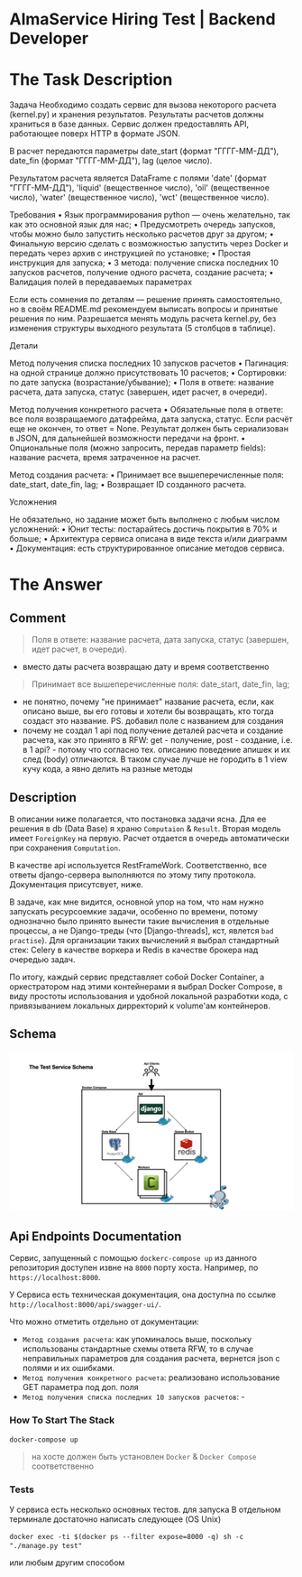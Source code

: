 # AlmaService Hiring Test | Backend Developer

# The Task Description
Задача
Необходимо создать сервис для вызова некоторого расчета (kernel.py) и хранения результатов. Результаты расчетов должны храниться в базе данных. Сервис должен предоставлять API, работающее поверх HTTP в формате JSON. 

В расчет передаются параметры date_start (формат "ГГГГ-ММ-ДД"), date_fin (формат "ГГГГ-ММ-ДД"), lag (целое число).

Результатом расчета является DataFrame с полями 'date' (формат "ГГГГ-ММ-ДД"), 'liquid' (вещественное число), 'oil' (вещественное число), 'water' (вещественное число), 'wct' (вещественное число).

Требования
•	Язык программирования python — очень желательно, так как это основной язык для нас;
•	Предусмотреть очередь запусков, чтобы можно было запустить несколько расчетов друг за другом;
•	Финальную версию сделать с возможностью запустить через Docker и передать через архив с инструкцией по установке;
•	Простая инструкция для запуска;
•	3 метода: получение списка последних 10 запусков расчетов, получение одного расчета, создание расчета;
•	Валидация полей в передаваемых параметрах

Если есть сомнения по деталям — решение принять самостоятельно, но в своём README.md рекомендуем выписать вопросы и принятые решения по ним. Разрешается менять модуль расчета kernel.py, без изменения структуры выходного результата (5 столбцов в таблице).

Детали

Метод получения списка последних 10 запусков расчетов
•	Пагинация: на одной странице должно присутствовать 10 расчетов;
•	Сортировки: по дате запуска (возрастание/убывание);
•	Поля в ответе: название расчета, дата запуска, статус (завершен, идет расчет, в очереди).

Метод получения конкретного расчета
•	Обязательные поля в ответе: все поля возвращаемого датафрейма, дата запуска, статус. Если расчёт еще не окончен, то ответ = None. Результат должен быть сериализован в JSON, для дальнейшей возможности передачи на фронт.
•	Опциональные поля (можно запросить, передав параметр fields): название расчета, время затраченное на расчет.

Метод создания расчета:
•	Принимает все вышеперечисленные поля: date_start, date_fin, lag;
•	Возвращает ID созданного расчета.

Усложнения

Не обязательно, но задание может быть выполнено с любым числом усложнений:
•	Юнит тесты: постарайтесь достичь покрытия в 70% и больше;
•	Архитектура сервиса описана в виде текста и/или диаграмм
•	Документация: есть структурированное описание методов сервиса.

# The Answer
## Comment

> Поля в ответе: название расчета, дата запуска, статус (завершен, идет расчет, в очереди).
- вместо даты расчета возвращаю дату и время соответственно
> Принимает все вышеперечисленные поля: date_start, date_fin, lag;
- не понятно, почему "не принимает" название расчета, если, как описано выше, вы его готовы и хотели бы возвращать, кто тогда создаст это название. PS. добавил поле с названием для создания
- почему не создал 1 api под получение деталей расчета и создание расчета, как это принято в RFW: get - получение, post - создание, i.e. в 1 api? - потому что согласно тех. описанию поведение апишек и их след (body) отличаются. В таком случае лучше не городить в 1 view кучу кода, а явно делить на разные методы

## Description

В описании ниже полагается, что постановка задачи ясна. Для ее решения в db (Data Base) я храню `Computaion` & `Result`. Вторая модель имеет `ForeignKey` на первую.
Расчет отдается в очередь автоматически при сохранения `Computation`.

В качестве api используется RestFrameWork. Соответственно, все ответы django-сервера выполняются по этому типу протокола. Документация присутсвует, ниже.

В задаче, как мне видится, основной упор на том, что нам нужно запускать ресурсоемкие задачи, особенно по времени, потому однозначно было принято вынести такие вычисления в отдельные процессы, а не Django-треды (что \[Django-threads\], кст, явлется `bad practise`). 
Для организации таких вычислений я выбрал стандартный стек: Celery в качестве воркера и Redis в качестве брокера над очередью задач.

По итогу, каждый сервис представляет собой Docker Container, а оркестратором над этими контейнерами я выбрал Docker Compose, в виду простоты использования и удобной локальной разработки кода, с привязыванием локальных дирректорий к volume'ам контейнеров.

## Schema
![plot](./schema.png)


## Api Endpoints Documentation
Сервис, запущенный с помощью `dockerc-compose up` из данного репозитория доступен извне на `8000` порту хоста. Например, по `https://localhost:8000`.

У Сервиса есть техническая документация, она доступна по ссылке `http://localhost:8000/api/swagger-ui/`.

Что можно отметить отдельно от документации:
- `Метод создания расчета`: как упоминалось выше, поскольку использованы стандартные схемы ответа RFW, то в случае неправильных параметров для создания расчета, вернется json с полями и их ошибками.
- `Метод получения конкретного расчета`: реализовано использование GET параметра под доп. поля
- `Метод получения списка последних 10 запусков расчетов`: -

### How To Start The Stack
```
docker-compose up
```
> на хосте должен быть установлен `Docker` & `Docker Compose` соответственно

### Tests
У сервиса есть несколько основных тестов. для запуска В отдельном терминале достаточно написать следующее (OS Unix)
```
docker exec -ti $(docker ps --filter expose=8000 -q) sh -c "./manage.py test"
```
или любым другим способом
